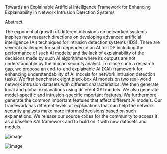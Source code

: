 Towards an Explainable Artificial Intelligence Framework for Enhancing Explainability in Network Intrusion Detection Systems

Abstract

The exponential growth of different intrusions on networked systems inspires new research directions on developing advanced artificial intelligence (AI) techniques for intrusion detection systems (IDS). There are several challenges for such dependence on AI for IDS including the performance of such AI models, and the lack of explainability of the decisions made by such AI algorithms where its outputs are not understandable by the human security analyst. To close such a research gap, we propose an end-to-end explainable AI (XAI) framework for enhancing understandability of AI models for network intrusion detection tasks. We first benchmark eight black-box AI models on two real-world network intrusion datasets with different characteristics. We then generate local and global explanations using different XAI models. We also generate model-specific and intrusion-specific important features. We furthermore generate the common important features that affect different AI models. Our framework has different levels of explanations that can help the network security analysts make more informed decisions based on such explanations. We release our source codes for the community to access it as a baseline XAI framework and to build on it with new datasets and models.

![image](https://user-images.githubusercontent.com/55901425/227800472-c28c8b33-b46a-49ee-96e3-936495970582.png)


![image](https://user-images.githubusercontent.com/55901425/227800487-e8ad014d-4455-49b2-aacb-3b6f8c9006a8.png)
